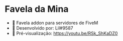 # Favela da Mina
- 🗻 Favela addon para servidores de FiveM
- 🔨 Desenvolvido por: Lil#9587
- 👀 Pré-visualização: https://youtu.be/RSk_ShKaDZ0
